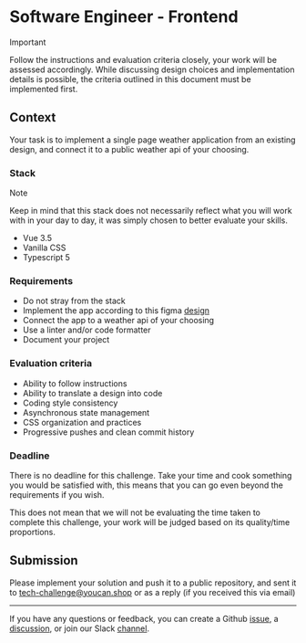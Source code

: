# Software Engineer - Frontend

> [!IMPORTANT]
> Follow the instructions and evaluation criteria closely, your work will be assessed accordingly. While discussing design choices and implementation details is possible, the criteria outlined in this document must be implemented first.

## Context

Your task is to implement a single page weather application from an existing design, and connect it to a public weather api of your choosing.

### Stack

> [!NOTE]
> Keep in mind that this stack does not necessarily reflect what you will work with in your day to day, it was simply chosen to better evaluate your skills.

- Vue 3.5
- Vanilla CSS
- Typescript 5

### Requirements

- Do not stray from the stack
- Implement the app according to this figma [design](https://www.figma.com/design/PsxrPS1Wor2Xx6wHQjeP5q/Weather-App?node-id=56-353&t=71XLlLSK4i0QQ8Xu-1)
- Connect the app to a weather api of your choosing
- Use a linter and/or code formatter
- Document your project

### Evaluation criteria

- Ability to follow instructions
- Ability to translate a design into code
- Coding style consistency
- Asynchronous state management
- CSS organization and practices
- Progressive pushes and clean commit history

### Deadline

There is no deadline for this challenge. Take your time and cook something you would be satisfied with, this means that you can go even beyond the requirements if you wish.

This does not mean that we will not be evaluating the time taken to complete this challenge, your work will be judged based on its quality/time proportions.

## Submission

Please implement your solution and push it to a public repository, and sent it to [tech-challenge@youcan.shop](mailto://tech-challenge@youcan.shop) or as a reply (if you received this via email)

---

If you have any questions or feedback, you can create a Github [issue](https://github.com/youcan-shop/coding-challenges/issues/new), a [discussion](https://github.com/youcan-shop/coding-challenges/discussions/new/choose), or join our Slack [channel]( https://join.slack.com/share/enQtNzk5MzY5NDk1OTMxOS01MTQ0NjQwZjc1NmJlMzg3ZGFhMDRkOTQyNzVjMDg0NTA0YjZjOTliOTFmZWQ0OWExNzkxMTZmYjhlMGZhYmMy).
